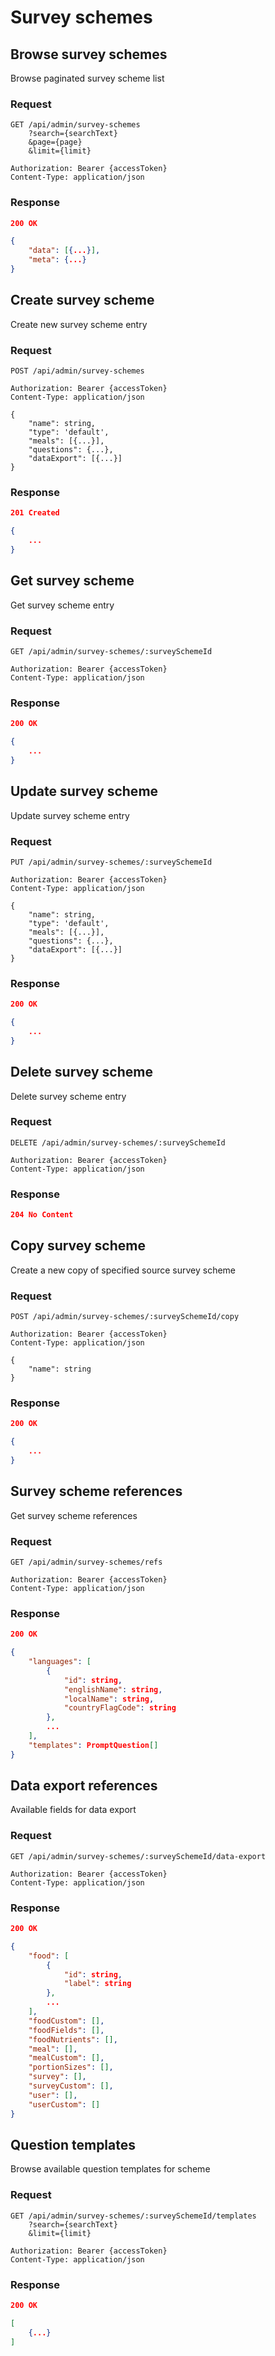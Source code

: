 # Survey schemes

## Browse survey schemes

Browse paginated survey scheme list

### Request

```http
GET /api/admin/survey-schemes
    ?search={searchText}
    &page={page}
    &limit={limit}

Authorization: Bearer {accessToken}
Content-Type: application/json
```

### Response

```json
200 OK

{
    "data": [{...}],
    "meta": {...}
}
```

## Create survey scheme

Create new survey scheme entry

### Request

```http
POST /api/admin/survey-schemes

Authorization: Bearer {accessToken}
Content-Type: application/json

{
    "name": string,
    "type": 'default',
    "meals": [{...}],
    "questions": {...},
    "dataExport": [{...}]
}
```

### Response

```json
201 Created

{
    ...
}
```

## Get survey scheme

Get survey scheme entry

### Request

```http
GET /api/admin/survey-schemes/:surveySchemeId

Authorization: Bearer {accessToken}
Content-Type: application/json
```

### Response

```json
200 OK

{
    ...
}
```

## Update survey scheme

Update survey scheme entry

### Request

```http
PUT /api/admin/survey-schemes/:surveySchemeId

Authorization: Bearer {accessToken}
Content-Type: application/json

{
    "name": string,
    "type": 'default',
    "meals": [{...}],
    "questions": {...},
    "dataExport": [{...}]
}
```

### Response

```json
200 OK

{
    ...
}
```

## Delete survey scheme

Delete survey scheme entry

### Request

```http
DELETE /api/admin/survey-schemes/:surveySchemeId

Authorization: Bearer {accessToken}
Content-Type: application/json
```

### Response

```json
204 No Content
```

## Copy survey scheme

Create a new copy of specified source survey scheme

### Request

```http
POST /api/admin/survey-schemes/:surveySchemeId/copy

Authorization: Bearer {accessToken}
Content-Type: application/json

{
    "name": string
}
```

### Response

```json
200 OK

{
    ...
}
```

## Survey scheme references

Get survey scheme references

### Request

```http
GET /api/admin/survey-schemes/refs

Authorization: Bearer {accessToken}
Content-Type: application/json
```

### Response

```json
200 OK

{
    "languages": [
        {
            "id": string,
            "englishName": string,
            "localName": string,
            "countryFlagCode": string
        },
        ...
    ],
    "templates": PromptQuestion[]
}
```

## Data export references

Available fields for data export

### Request

```http
GET /api/admin/survey-schemes/:surveySchemeId/data-export

Authorization: Bearer {accessToken}
Content-Type: application/json
```

### Response

```json
200 OK

{
    "food": [
        {
            "id": string,
            "label": string
        },
        ...
    ],
    "foodCustom": [],
    "foodFields": [],
    "foodNutrients": [],
    "meal": [],
    "mealCustom": [],
    "portionSizes": [],
    "survey": [],
    "surveyCustom": [],
    "user": [],
    "userCustom": []
}
```

## Question templates

Browse available question templates for scheme

### Request

```http
GET /api/admin/survey-schemes/:surveySchemeId/templates
    ?search={searchText}
    &limit={limit}

Authorization: Bearer {accessToken}
Content-Type: application/json
```

### Response

```json
200 OK

[
    {...}
]
```
